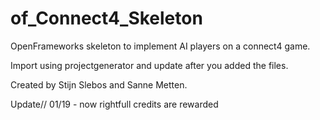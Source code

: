 # of_Connect4_Skeleton
OpenFrameworks skeleton to implement AI players on a connect4 game.


Import using projectgenerator and update after you added the files.

Created by Stijn Slebos and Sanne Metten.

Update// 
01/19 - now rightfull credits are rewarded

